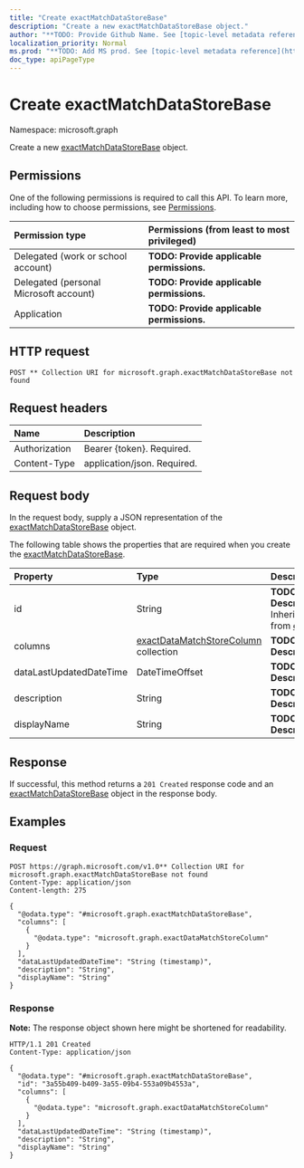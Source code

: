 ```yaml
---
title: "Create exactMatchDataStoreBase"
description: "Create a new exactMatchDataStoreBase object."
author: "**TODO: Provide Github Name. See [topic-level metadata reference](https://msgo.azurewebsites.net/add/document/guidelines/metadata.html#topic-level-metadata)**"
localization_priority: Normal
ms.prod: "**TODO: Add MS prod. See [topic-level metadata reference](https://msgo.azurewebsites.net/add/document/guidelines/metadata.html#topic-level-metadata)**"
doc_type: apiPageType
---
```


# Create exactMatchDataStoreBase
Namespace: microsoft.graph



Create a new [exactMatchDataStoreBase](../resources/exactmatchdatastorebase.md) object.

## Permissions
One of the following permissions is required to call this API. To learn more, including how to choose permissions, see [Permissions](/graph/permissions-reference).

|Permission type|Permissions (from least to most privileged)|
|:---|:---|
|Delegated (work or school account)|**TODO: Provide applicable permissions.**|
|Delegated (personal Microsoft account)|**TODO: Provide applicable permissions.**|
|Application|**TODO: Provide applicable permissions.**|

## HTTP request

<!-- {
  "blockType": "ignored"
}
-->
``` http
POST ** Collection URI for microsoft.graph.exactMatchDataStoreBase not found
```

## Request headers
|Name|Description|
|:---|:---|
|Authorization|Bearer {token}. Required.|
|Content-Type|application/json. Required.|

## Request body
In the request body, supply a JSON representation of the [exactMatchDataStoreBase](../resources/exactmatchdatastorebase.md) object.

The following table shows the properties that are required when you create the [exactMatchDataStoreBase](../resources/exactmatchdatastorebase.md).

|Property|Type|Description|
|:---|:---|:---|
|id|String|**TODO: Add Description** Inherited from [entity](../resources/entity.md)|
|columns|[exactDataMatchStoreColumn](../resources/exactdatamatchstorecolumn.md) collection|**TODO: Add Description**|
|dataLastUpdatedDateTime|DateTimeOffset|**TODO: Add Description**|
|description|String|**TODO: Add Description**|
|displayName|String|**TODO: Add Description**|



## Response

If successful, this method returns a `201 Created` response code and an [exactMatchDataStoreBase](../resources/exactmatchdatastorebase.md) object in the response body.

## Examples

### Request
<!-- {
  "blockType": "request",
  "name": "create_exactmatchdatastorebase_from_"
}
-->
``` http
POST https://graph.microsoft.com/v1.0** Collection URI for microsoft.graph.exactMatchDataStoreBase not found
Content-Type: application/json
Content-length: 275

{
  "@odata.type": "#microsoft.graph.exactMatchDataStoreBase",
  "columns": [
    {
      "@odata.type": "microsoft.graph.exactDataMatchStoreColumn"
    }
  ],
  "dataLastUpdatedDateTime": "String (timestamp)",
  "description": "String",
  "displayName": "String"
}
```


### Response
**Note:** The response object shown here might be shortened for readability.
<!-- {
  "blockType": "response",
  "truncated": true,
  "@odata.type": "microsoft.graph.exactMatchDataStoreBase"
}
-->
``` http
HTTP/1.1 201 Created
Content-Type: application/json

{
  "@odata.type": "#microsoft.graph.exactMatchDataStoreBase",
  "id": "3a55b409-b409-3a55-09b4-553a09b4553a",
  "columns": [
    {
      "@odata.type": "microsoft.graph.exactDataMatchStoreColumn"
    }
  ],
  "dataLastUpdatedDateTime": "String (timestamp)",
  "description": "String",
  "displayName": "String"
}
```

